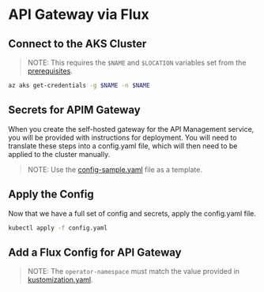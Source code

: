 # API Gateway via Flux

## Connect to the AKS Cluster

> NOTE: This requires the `$NAME` and `$LOCATION` variables set from the [prerequisites](/00_prequisites/README.md).

```bash
az aks get-credentials -g $NAME -n $NAME
```

## Secrets for APIM Gateway

When you create the self-hosted gateway for the API Management service, you
will be provided with instructions for deployment. You will need to translate
these steps into a config.yaml file, which will then need to be applied to the
cluster manually.

> NOTE: Use the [config-sample.yaml](config-sample.yaml) file as a template.

## Apply the Config

Now that we have a full set of config and secrets, apply the config.yaml file.

```bash
kubectl apply -f config.yaml
```

## Add a Flux Config for API Gateway

> NOTE: The `operator-namespace` must match the value provided in [kustomization.yaml](kustomization.yaml).

```bash
